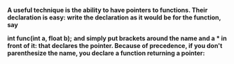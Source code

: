 **A useful technique is the ability to have pointers to functions. Their declaration is easy: write the declaration as it would be for the function, say**

**int func(int a, float b);**
**and simply put brackets around the name and a * in front of it: that declares the pointer. Because of precedence, if you don't parenthesize the name, you declare a function returning a pointer:**
